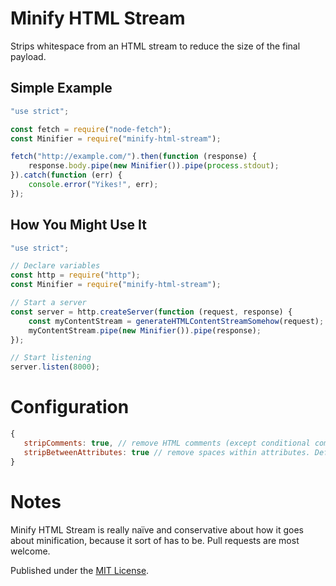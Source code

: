 # Minify HTML Stream

Strips whitespace from an HTML stream to reduce the size of the final payload.

## Simple Example

```js
"use strict";

const fetch = require("node-fetch");
const Minifier = require("minify-html-stream");

fetch("http://example.com/").then(function (response) {
    response.body.pipe(new Minifier()).pipe(process.stdout);
}).catch(function (err) {
    console.error("Yikes!", err);
});
```

## How You Might Use It
```js
"use strict";

// Declare variables
const http = require("http");
const Minifier = require("minify-html-stream");

// Start a server
const server = http.createServer(function (request, response) {
    const myContentStream = generateHTMLContentStreamSomehow(request);
    myContentStream.pipe(new Minifier()).pipe(response);
});

// Start listening
server.listen(8000);
```

# Configuration
```js
{
   stripComments: true, // remove HTML comments (except conditional comments). Default: true
   stripBetweenAttributes: true // remove spaces within attributes. Default: true
}
```

# Notes
Minify HTML Stream is really naïve and conservative about how it goes about minification, because it sort of has to be. Pull requests are most welcome.

Published under the [MIT License](http://opensource.org/licenses/MIT).
